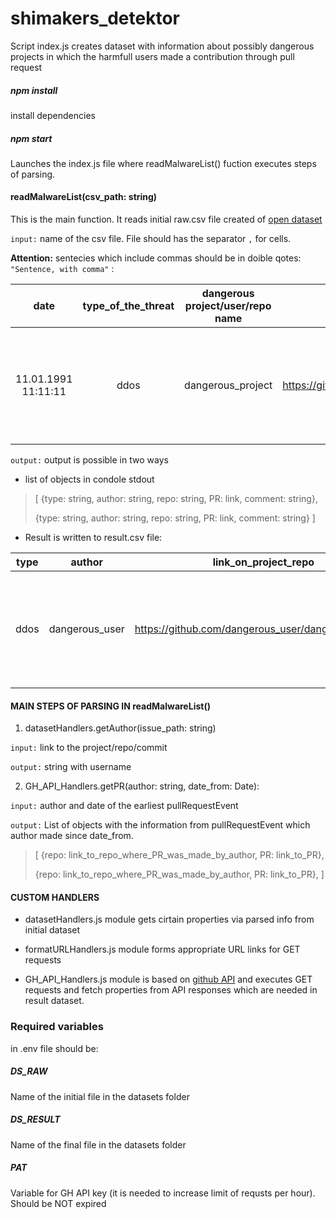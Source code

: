 # shimakers_detektor

Script index.js creates dataset with information about possibly dangerous projects in which the harmfull users made a contribution through pull request

##### npm install

install dependencies

##### npm start

Launches the index.js file where readMalwareList() fuction executes steps of parsing.

#### readMalwareList(csv_path: string)

This is the main function. It reads initial raw.csv file created of [open dataset](https://docs.google.com/spreadsheets/d/1H3xPB4PgWeFcHjZ7NOPtrcya_Ua4jUolWm-7z9-jSpQ/htmlview?usp=sharing&pru=AAABf7rAbC0*P8SbG5KHN5WLt2JJJhoK-Q)

`input:` name of the csv file. File should has the separator `,` for cells.

**Attention:** sentecies which include commas should be in doible qotes: `"Sentence, with comma"` :

|        date         | type_of_the_threat | dangerous project/user/repo name |                        link                         |                              comment                              |      username       |
| :-----------------: | :----------------: | :------------------------------: | :-------------------------------------------------: | :---------------------------------------------------------------: | :-----------------: |
| 11.01.1991 11:11:11 |        ddos        |        dangerous_project         | https://github.com/dangerous_user/dangerous_project | "In case the sentence includes commas, should be in fouble qotes" | dangerous_user_name |

`output:` output is possible in two ways

- list of objects in condole stdout

> [ {type: string, author: string, repo: string, PR: link, comment: string},
>
> {type: string, author: string, repo: string, PR: link, comment: string} ]

- Result is written to result.csv file:

| type |     author     |                link_on_project_repo                 |                  link_on_PR                   |                              comment                              |
| :--: | :------------: | :-------------------------------------------------: | :-------------------------------------------: | :---------------------------------------------------------------: |
| ddos | dangerous_user | https://github.com/dangerous_user/dangerous_project | https://github.com/project/repo/pull/{number} | "In case the sentence includes commas, should be in fouble qotes" |

#### MAIN STEPS OF PARSING IN readMalwareList()

1. datasetHandlers.getAuthor(issue_path: string)

`input:` link to the project/repo/commit

`output:` string with username

2. GH_API_Handlers.getPR(author: string, date_from: Date):

`input:` author and date of the earliest pullRequestEvent

`output:` List of objects with the information from pullRequestEvent which author made since date_from.

> [ {repo: link_to_repo_where_PR_was_made_by_author, PR: link_to_PR},
>
> {repo: link_to_repo_where_PR_was_made_by_author, PR: link_to_PR}, ]

#### CUSTOM HANDLERS

- datasetHandlers.js module gets cirtain properties via parsed info from initial dataset

- formatURLHandlers.js module forms appropriate URL links for GET requests

- GH_API_Handlers.js module is based on [github API](https://docs.github.com/en/rest) and executes GET requests and fetch properties from API responses which are needed in result dataset.

### Required variables

in .env file should be:

##### DS_RAW

Name of the initial file in the datasets folder

##### DS_RESULT

Name of the final file in the datasets folder

##### PAT

Variable for GH API key (it is needed to increase limit of requsts per hour). Should be NOT expired
